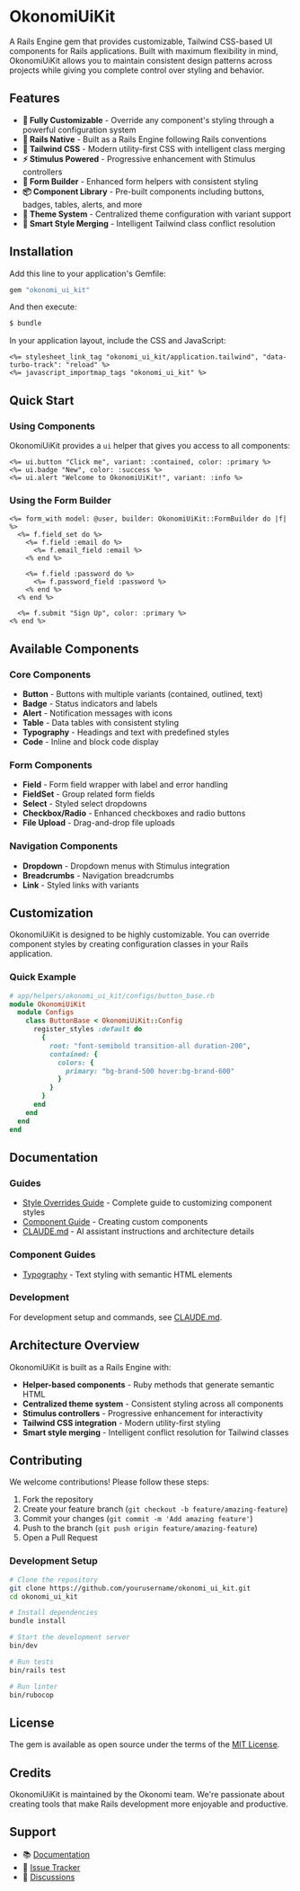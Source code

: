 # OkonomiUiKit

A Rails Engine gem that provides customizable, Tailwind CSS-based UI components for Rails applications. Built with maximum flexibility in mind, OkonomiUiKit allows you to maintain consistent design patterns across projects while giving you complete control over styling and behavior.

## Features

- **🎨 Fully Customizable** - Override any component's styling through a powerful configuration system
- **🚀 Rails Native** - Built as a Rails Engine following Rails conventions
- **💨 Tailwind CSS** - Modern utility-first CSS with intelligent class merging
- **⚡ Stimulus Powered** - Progressive enhancement with Stimulus controllers
- **🔧 Form Builder** - Enhanced form helpers with consistent styling
- **📦 Component Library** - Pre-built components including buttons, badges, tables, alerts, and more
- **🎯 Theme System** - Centralized theme configuration with variant support
- **🔄 Smart Style Merging** - Intelligent Tailwind class conflict resolution

## Installation

Add this line to your application's Gemfile:

```ruby
gem "okonomi_ui_kit"
```

And then execute:
```bash
$ bundle
```

In your application layout, include the CSS and JavaScript:

```erb
<%= stylesheet_link_tag "okonomi_ui_kit/application.tailwind", "data-turbo-track": "reload" %>
<%= javascript_importmap_tags "okonomi_ui_kit" %>
```

## Quick Start

### Using Components

OkonomiUiKit provides a `ui` helper that gives you access to all components:

```erb
<%= ui.button "Click me", variant: :contained, color: :primary %>
<%= ui.badge "New", color: :success %>
<%= ui.alert "Welcome to OkonomiUiKit!", variant: :info %>
```

### Using the Form Builder

```erb
<%= form_with model: @user, builder: OkonomiUiKit::FormBuilder do |f| %>
  <%= f.field_set do %>
    <%= f.field :email do %>
      <%= f.email_field :email %>
    <% end %>
    
    <%= f.field :password do %>
      <%= f.password_field :password %>
    <% end %>
  <% end %>
  
  <%= f.submit "Sign Up", color: :primary %>
<% end %>
```

## Available Components

### Core Components
- **Button** - Buttons with multiple variants (contained, outlined, text)
- **Badge** - Status indicators and labels
- **Alert** - Notification messages with icons
- **Table** - Data tables with consistent styling
- **Typography** - Headings and text with predefined styles
- **Code** - Inline and block code display

### Form Components
- **Field** - Form field wrapper with label and error handling
- **FieldSet** - Group related form fields
- **Select** - Styled select dropdowns
- **Checkbox/Radio** - Enhanced checkboxes and radio buttons
- **File Upload** - Drag-and-drop file uploads

### Navigation Components
- **Dropdown** - Dropdown menus with Stimulus integration
- **Breadcrumbs** - Navigation breadcrumbs
- **Link** - Styled links with variants

## Customization

OkonomiUiKit is designed to be highly customizable. You can override component styles by creating configuration classes in your Rails application.

### Quick Example

```ruby
# app/helpers/okonomi_ui_kit/configs/button_base.rb
module OkonomiUiKit
  module Configs
    class ButtonBase < OkonomiUiKit::Config
      register_styles :default do
        {
          root: "font-semibold transition-all duration-200",
          contained: {
            colors: {
              primary: "bg-brand-500 hover:bg-brand-600"
            }
          }
        }
      end
    end
  end
end
```

## Documentation

### Guides

- [Style Overrides Guide](guides/style-overrides-guide.md) - Complete guide to customizing component styles
- [Component Guide](docs/COMPONENT_GUIDE.md) - Creating custom components
- [CLAUDE.md](CLAUDE.md) - AI assistant instructions and architecture details

### Component Guides

- [Typography](guides/components/typography.md) - Text styling with semantic HTML elements

### Development

For development setup and commands, see [CLAUDE.md](CLAUDE.md#development-commands).

## Architecture Overview

OkonomiUiKit is built as a Rails Engine with:

- **Helper-based components** - Ruby methods that generate semantic HTML
- **Centralized theme system** - Consistent styling across all components  
- **Stimulus controllers** - Progressive enhancement for interactivity
- **Tailwind CSS integration** - Modern utility-first styling
- **Smart style merging** - Intelligent conflict resolution for Tailwind classes

## Contributing

We welcome contributions! Please follow these steps:

1. Fork the repository
2. Create your feature branch (`git checkout -b feature/amazing-feature`)
3. Commit your changes (`git commit -m 'Add amazing feature'`)
4. Push to the branch (`git push origin feature/amazing-feature`)
5. Open a Pull Request

### Development Setup

```bash
# Clone the repository
git clone https://github.com/yourusername/okonomi_ui_kit.git
cd okonomi_ui_kit

# Install dependencies
bundle install

# Start the development server
bin/dev

# Run tests
bin/rails test

# Run linter
bin/rubocop
```

## License

The gem is available as open source under the terms of the [MIT License](https://opensource.org/licenses/MIT).

## Credits

OkonomiUiKit is maintained by the Okonomi team. We're passionate about creating tools that make Rails development more enjoyable and productive.

## Support

- 📚 [Documentation](guides/)
- 🐛 [Issue Tracker](https://github.com/yourusername/okonomi_ui_kit/issues)
- 💬 [Discussions](https://github.com/yourusername/okonomi_ui_kit/discussions)